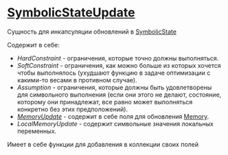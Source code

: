 # [SymbolicStateUpdate](../../../../utbot-framework/src/main/kotlin/org/utbot/engine/symbolic/SymbolicStateUpdate.kt)

Сущность для инкапсуляции обновлений в [SymbolicState](SymbolicState.md)

Содержит в себе:
- _HardConstraint_ - ограничения, которые точно должны выполняться.
- _SoftConstraint_ - ограничения, как можно больше из которых хочется чтобы выполнялось (ухудшают функцию в задаче оптимизации с какими-то весами в противном случае).
- _Assumption_ - ограничения, которые должны быть удовлетворены для символьного выполнения (если они этого не делают, состояние, которому они принадлежат, все равно может выполняться конкретно без этих предположений).
- _[MemoryUpdate](../../../../utbot-framework/src/main/kotlin/org/utbot/engine/Memory.kt)_ - содержит в себе поля для обновления [Memory](Memory.md).
- _LocalMemoryUpdate_ - содержит символьные значения локальных переменных.

Имеет в себе функции для добавления в коллекции своих полей
